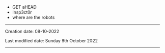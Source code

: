 * GET aHEAD
* Insp3ct0r
* where are the robots







---
Creation date: 08-10-2022

Last modified date: Sunday 8th October 2022
***
